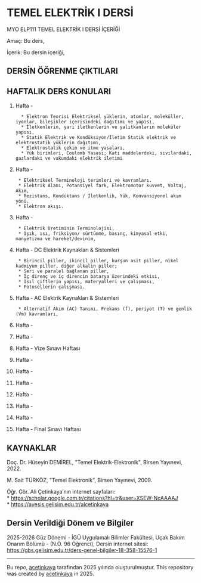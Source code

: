 # TEMEL ELEKTRİK I DERSİ

MYO ELP111 TEMEL ELEKTRİK I DERSİ İÇERİĞİ

Amaç: Bu ders,

İçerik:  Bu dersin içeriği, 

## DERSİN ÖĞRENME ÇIKTILARI


## HAFTALIK DERS KONULARI

1. Hafta -

         * Elektron Teorisi Elektriksel yüklerin, atomlar, moleküller, iyonlar, bileşikler içerisindeki dağıtımı ve yapısı,
         * İletkenlerin, yarı iletkenlerin ve yalıtkanların moleküler yapısı,
         * Statik Elektrik ve Kondüksiyon/İletim Statik elektrik ve elektrostatik yüklerin dağıtımı,
         * Elektrostatik çekim ve itme yasaları,
         * Yük birimleri, Coulomb Yasası; Katı maddelerdeki, sıvılardaki, gazlardaki ve vakumdaki elektrik iletimi

2. Hafta -

        * Elektriksel Terminoloji terimleri ve kavramları.
        * Elektrik Alanı, Potansiyel fark, Elektromotor kuvvet, Voltaj, Akım,
        * Rezistans, Kondüktans / İletkenlik, Yük, Konvansiyonel akım yönü,
        * Elektron akışı.

3. Hafta -

        * Elektrik Üretiminin Terminolojisi,
        * Işık, ısı, friksiyon/ sürtünme, basınç, kimyasal etki, manyetizma ve hareket/devinim,

4. Hafta - DC Elektrik Kaynakları & Sistemleri

        * Birincil piller, ikincil piller, kurşun asit piller, nikel kadmiyum piller, diğer alkalin piller; 
        * Seri ve paralel bağlanan piller,
        * İç direnç ve iç direncin batarya üzerindeki etkisi,
        * Isıl çiftlerin yapısı, materyalleri ve çalışması,
        * Fotosellerin çalışması.

5. Hafta - AC Elektrik Kaynakları & Sistemleri

        * Alternatif Akım (AC) Tanımı, Frekans (f), periyot (T) ve genlik (Vm) kavramları,


8. Hafta - 

9. Hafta -

10. Hafta - Vize Sınavı Haftası

11. Hafta -

12. Hafta -

13. Hafta - 

14. Hafta -

15. Hafta -

16. Hafta -

17. Hafta - Final Sınavı Haftası

## KAYNAKLAR

Doç. Dr. Hüseyin DEMİREL, "Temel Elektrik-Elektronik", Birsen Yayınevi, 2022.

M. Sait TÜRKÖZ, "Temel Elektronik", Birsen Yayınevi, 2009.

Öğr. Gör. Ali Çetinkaya’nın internet sayfaları:    
    * https://scholar.google.com.tr/citations?hl=tr&user=XSEW-NcAAAAJ      
    * https://avesis.gelisim.edu.tr/alcetinkaya       

## Dersin Verildiği Dönem ve Bilgiler       

2025-2026 Güz Dönemi - İGÜ Uygulamalı Bilimler Fakültesi, Uçak Bakım Onarım Bölümü - (N.Ö. 96 Öğrenci), Dersin internet sitesi: https://gbs.gelisim.edu.tr/ders-genel-bilgiler-18-358-15576-1   

---

Bu repo, [acetinkaya](https://github.com/acetinkaya) tarafından 2025 yılında oluşturulmuştur. This repository was created by [acetinkaya](https://github.com/acetinkaya) in 2025.
